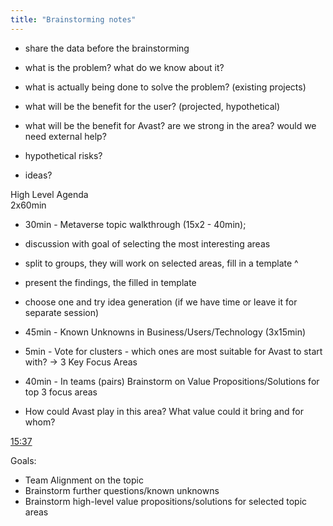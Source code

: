 ```yaml
---
title: "Brainstorming notes"
---
```

- share the data before the brainstorming

- what is the problem? what do we know about it?
- what is actually being done to solve the problem? (existing projects)
- what will be the benefit for the user? (projected, hypothetical)
- what will be the benefit for Avast? are we strong in the area? would we need external help?
- hypothetical risks?
- ideas?





High Level Agenda  
2x60min  

-   30min - Metaverse topic walkthrough (15x2 - 40min);
- discussion with goal of selecting the most interesting areas
- split to groups, they will work on selected areas, fill in a template ^
- present the findings, the filled in template
- choose one and try idea generation (if we have time or leave it for separate session)

-   45min - Known Unknowns in Business/Users/Technology (3x15min)
-   5min - Vote for clusters - which ones are most suitable for Avast to start with? -> 3 Key Focus Areas
-   40min - In teams (pairs) Brainstorm on Value Propositions/Solutions for top 3 focus areas

-   How could Avast play in this area? What value could it bring and for whom? 

[15:37](https://avast-software.slack.com/archives/D02L8HUG0RX/p1643035066001500)

Goals:  

-   Team Alignment on the topic
-   Brainstorm further questions/known unknowns
-   Brainstorm high-level value propositions/solutions for selected topic areas
